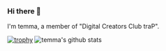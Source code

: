 ### Hi there 👋 

I'm temma, a member of "Digital Creators Club traP".

[![trophy](https://github-profile-trophy.vercel.app/?username=FujishigeTemma)](https://github.com/ryo-ma/github-profile-trophy)
![temma's github stats](https://github-readme-stats.vercel.app/api?username=FujishigeTemma&show_icons=true&count_private=true&line_height=40&theme=vue-dark)
<!--** ![Top Langs](https://github-readme-stats.vercel.app/api/top-langs/?username=FujishigeTemma&hide=html,C,Makefile&layout=compact) -->

<!--
**FujishigeTemma/FujishigeTemma** is a ✨ _special_ ✨ repository because its `README.md` (this file) appears on your GitHub profile.

Here are some ideas to get you started:

- 🔭 I’m currently working on ...
- 🌱 I’m currently learning ...
- 👯 I’m looking to collaborate on ...
- 🤔 I’m looking for help with ...
- 💬 Ask me about ...
- 📫 How to reach me: ...
- 😄 Pronouns: ...
- ⚡ Fun fact: ...
-->
